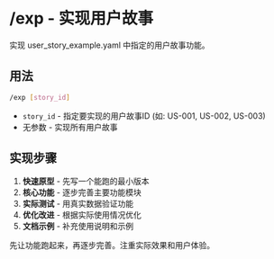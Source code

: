# /exp - 实现用户故事

实现 user_story_example.yaml 中指定的用户故事功能。

## 用法
```bash
/exp [story_id]
```

- `story_id` - 指定要实现的用户故事ID (如: US-001, US-002, US-003)
- 无参数 - 实现所有用户故事

## 实现步骤
1. **快速原型** - 先写一个能跑的最小版本
2. **核心功能** - 逐步完善主要功能模块
3. **实际测试** - 用真实数据验证功能
4. **优化改进** - 根据实际使用情况优化
5. **文档示例** - 补充使用说明和示例

先让功能跑起来，再逐步完善。注重实际效果和用户体验。